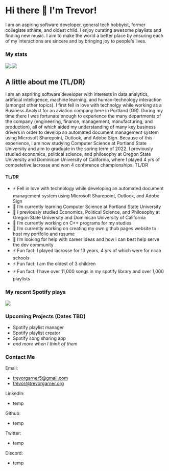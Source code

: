 # Hi there 👋 I'm Trevor!

<!-- brief description -->
I am an aspiring software developer, general tech hobbyist, former collegiate athlete, and oldest child. I enjoy curating awesome playlists and finding new music. I aim to make the world a better place by ensuring each of my interactions are sincere and by bringing joy to people's lives.

### My stats
<a href="https://github.com/tagarner25">
  <img align="center" src="https://github-readme-stats.vercel.app/api?username=tagarner25&count_private=true&theme=vue-dark&show_icons=true" />
</a>
<a href="https://github.com/tagarner25">
  <img align="center" src="https://github-readme-streak-stats.herokuapp.com/?user=tagarner25&theme=vue-dark" />
</a>

<!-- table of contents -->

<!-- about me -->
## A little about me (TL/DR)
I am an aspriring software developer with interests in data analytics, artificial intelligence, machine learning, and human-technology interaction (amongst other topics). I first fell in love with technolgy while working as a Business Analyst for an aviation company here in Portland (OR). During my time there I was fortunate enough to experience the many departments of the company (engineering, finance, management, manufacturing, and production), all of which aided my understanding of many key business drivers in order to develop an automated document management system using Microsoft Sharepoint, Outlook, and Adobe Sign. Because of this experience, I am now studying Computer Science at Portland State University and aim to graduate in the spring term of 2022. I previously studied economics, political science, and philosophy at Oregon State University and Dominican University of California, where I played 4 yrs of competetive lacrosse and won 4 conference championships. TL/DR

#### TL/DR 
- ⚡ Fell in love with technology while developing an automated document management system using Microsoft Sharepoint, Outlook, and Adobe Sign
- 🌱 I’m currently learning Computer Science at Portland State University
- 🌱 I previously studied Economics, Political Science, and Philosophy at Oregon State University and Dominican University of California
- 🔭 I’m currently working on C++ programs for my studies
- 🔭 I’m currently working on creating my own github pages website to host my portfolio and resume
- 🤔 I’m looking for help with career ideas and how i can best help serve the dev community
- ⚡ Fun fact: I played lacrosse for 13 years, 4 yrs of which were for ncaa schools
- ⚡ Fun fact: I am the oldest of 3 children
- ⚡ Fun fact: I have over 11,000 songs in my spotify library and over 1,000 playlists

### My recent Spotify plays
<a href="https://open.spotify.com/user/537phlhwfk88qqbe8l0j5915p">
  <img align="center" src="https://spotify-recently-played-readme.vercel.app/api?user=537phlhwfk88qqbe8l0j5915p&count=5&width=1000" />
</a>

### Upcoming Projects (Dates TBD)
- Spotify playlist manager
- Spotify playlist creator
- Spotify song sharing app
- *and more when I think of them*

### Contact Me
Email:
  - trevorgarner5@gmail.com
  - trevor@trevorgarner.org

LinkedIn:
  - temp

Github:
  - temp

Twitter:
  - temp

Discord:
  - temp

<!--
**TAGarner25/TAGarner25** is a ✨ _special_ ✨ repository because its `README.md` (this file) appears on your GitHub profile.

Here are some ideas to get you started:

- 🔭 I’m currently working on ...
- 🌱 I’m currently learning computer science at Portland State University
- 👯 I’m looking to collaborate on ...
- 🤔 I’m looking for help with ...
- 💬 Ask me about ...
- 📫 How to reach me: ...
- 😄 Pronouns: ...
- ⚡ Fun fact: I played lacrosse for 4 years at the NCAA level 

<a href="https://github.com/tagarner25">
  <img align="center" src="https://github-readme-stats.vercel.app/api/wakatime?username=tagarner25&theme=vue-dark&hide_title=true" />
</a>
<a href="https://github.com/tagarner25">
  <img align="center" src="https://github-readme-stats.vercel.app/api/top-langs/?username=tagarner25&theme=vue-dark&layout=compact" />
</a>


-->
